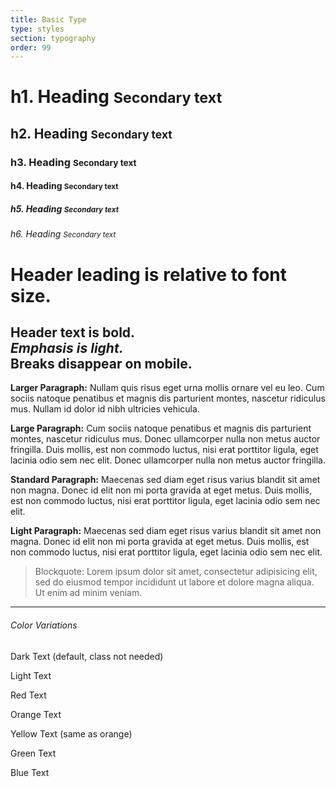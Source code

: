 ```yaml
---
title: Basic Type
type: styles
section: typography
order: 99
---
```



<h1>h1. Heading <small>Secondary text</small></h1>
<h2>h2. Heading <small>Secondary text</small></h2>
<h3>h3. Heading <small>Secondary text</small></h3>
<h4>h4. Heading <small>Secondary text</small></h4>
<h5>h5. Heading <small>Secondary text</small></h5>
<h6>h6. Heading <small>Secondary text</small></h6>

<h1>Header leading is relative to font size.</h1>

<h2>Header text is bold. <br/><em>Emphasis is light.</em> <br/>Breaks disappear on mobile.</h2>

<p class="text-larger"><strong>Larger Paragraph:</strong> Nullam quis risus eget urna mollis ornare vel eu leo. Cum sociis natoque penatibus et magnis dis parturient montes, nascetur ridiculus mus. Nullam id dolor id nibh ultricies vehicula.</p>

<p class="text-large"><strong>Large Paragraph:</strong> Cum sociis natoque penatibus et magnis dis parturient montes, nascetur ridiculus mus. Donec ullamcorper nulla non metus auctor fringilla. Duis mollis, est non commodo luctus, nisi erat porttitor ligula, eget lacinia odio sem nec elit. Donec ullamcorper nulla non metus auctor fringilla.</p>

<p><strong>Standard Paragraph:</strong> Maecenas sed diam eget risus varius blandit sit amet non magna. Donec id elit non mi porta gravida at eget metus. Duis mollis, est non commodo luctus, nisi erat porttitor ligula, eget lacinia odio sem nec elit.</p>

<p class="text-light"><strong>Light Paragraph:</strong> Maecenas sed diam eget risus varius blandit sit amet non magna. Donec id elit non mi porta gravida at eget metus. Duis mollis, est non commodo luctus, nisi erat porttitor ligula, eget lacinia odio sem nec elit.</p>

<blockquote>Blockquote: Lorem ipsum dolor sit amet, consectetur adipisicing elit, sed do eiusmod tempor incididunt ut labore et dolore magna aliqua. Ut enim ad minim veniam.</blockquote>

---

<h6>Color Variations</h6>

<p class="text-dark">Dark Text <span class="text-light text-italic">(default, class not needed)</span></p>
<p class="text-light">Light Text</p>
<p class="text-red">Red Text</p>
<p class="text-orange">Orange Text</p>
<p class="text-yellow">Yellow Text <span class="text-light text-italic">(same as orange)</span></p>
<p class="text-green">Green Text</p>
<p class="text-blue">Blue Text</p>


